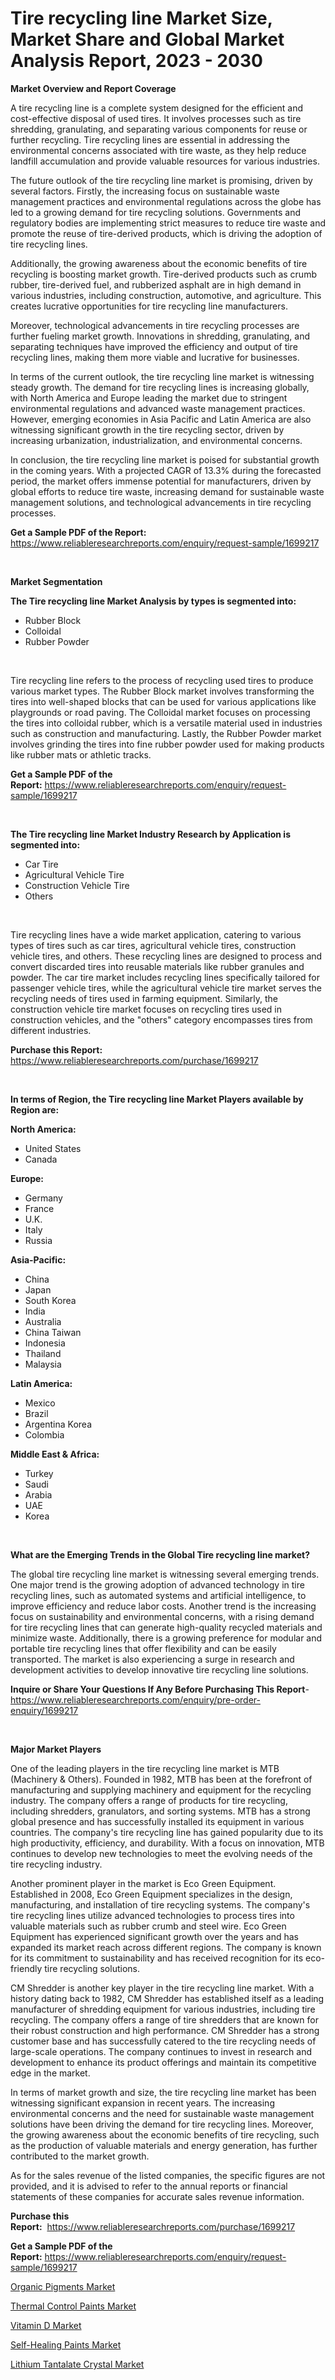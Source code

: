 <p><h1>Tire recycling line Market Size, Market Share and Global Market Analysis Report, 2023 - 2030</h1></p><p><strong>Market Overview and Report Coverage</strong></p>
<p><p>A tire recycling line is a complete system designed for the efficient and cost-effective disposal of used tires. It involves processes such as tire shredding, granulating, and separating various components for reuse or further recycling. Tire recycling lines are essential in addressing the environmental concerns associated with tire waste, as they help reduce landfill accumulation and provide valuable resources for various industries.</p><p>The future outlook of the tire recycling line market is promising, driven by several factors. Firstly, the increasing focus on sustainable waste management practices and environmental regulations across the globe has led to a growing demand for tire recycling solutions. Governments and regulatory bodies are implementing strict measures to reduce tire waste and promote the reuse of tire-derived products, which is driving the adoption of tire recycling lines.</p><p>Additionally, the growing awareness about the economic benefits of tire recycling is boosting market growth. Tire-derived products such as crumb rubber, tire-derived fuel, and rubberized asphalt are in high demand in various industries, including construction, automotive, and agriculture. This creates lucrative opportunities for tire recycling line manufacturers.</p><p>Moreover, technological advancements in tire recycling processes are further fueling market growth. Innovations in shredding, granulating, and separating techniques have improved the efficiency and output of tire recycling lines, making them more viable and lucrative for businesses.</p><p>In terms of the current outlook, the tire recycling line market is witnessing steady growth. The demand for tire recycling lines is increasing globally, with North America and Europe leading the market due to stringent environmental regulations and advanced waste management practices. However, emerging economies in Asia Pacific and Latin America are also witnessing significant growth in the tire recycling sector, driven by increasing urbanization, industrialization, and environmental concerns.</p><p>In conclusion, the tire recycling line market is poised for substantial growth in the coming years. With a projected CAGR of 13.3% during the forecasted period, the market offers immense potential for manufacturers, driven by global efforts to reduce tire waste, increasing demand for sustainable waste management solutions, and technological advancements in tire recycling processes.</p></p>
<p><strong>Get a Sample PDF of the Report:</strong> <a href="https://www.reliableresearchreports.com/enquiry/request-sample/1699217">https://www.reliableresearchreports.com/enquiry/request-sample/1699217</a></p>
<p>&nbsp;</p>
<p><strong>Market Segmentation</strong></p>
<p><strong>The Tire recycling line Market Analysis by types is segmented into:</strong></p>
<p><ul><li>Rubber Block</li><li>Colloidal</li><li>Rubber Powder</li></ul></p>
<p>&nbsp;</p>
<p><p>Tire recycling line refers to the process of recycling used tires to produce various market types. The Rubber Block market involves transforming the tires into well-shaped blocks that can be used for various applications like playgrounds or road paving. The Colloidal market focuses on processing the tires into colloidal rubber, which is a versatile material used in industries such as construction and manufacturing. Lastly, the Rubber Powder market involves grinding the tires into fine rubber powder used for making products like rubber mats or athletic tracks.</p></p>
<p><strong>Get a Sample PDF of the Report:</strong>&nbsp;<a href="https://www.reliableresearchreports.com/enquiry/request-sample/1699217">https://www.reliableresearchreports.com/enquiry/request-sample/1699217</a></p>
<p>&nbsp;</p>
<p><strong>The Tire recycling line Market Industry Research by Application is segmented into:</strong></p>
<p><ul><li>Car Tire</li><li>Agricultural Vehicle Tire</li><li>Construction Vehicle Tire</li><li>Others</li></ul></p>
<p>&nbsp;</p>
<p><p>Tire recycling lines have a wide market application, catering to various types of tires such as car tires, agricultural vehicle tires, construction vehicle tires, and others. These recycling lines are designed to process and convert discarded tires into reusable materials like rubber granules and powder. The car tire market includes recycling lines specifically tailored for passenger vehicle tires, while the agricultural vehicle tire market serves the recycling needs of tires used in farming equipment. Similarly, the construction vehicle tire market focuses on recycling tires used in construction vehicles, and the "others" category encompasses tires from different industries.</p></p>
<p><strong>Purchase this Report:</strong>&nbsp; <a href="https://www.reliableresearchreports.com/purchase/1699217">https://www.reliableresearchreports.com/purchase/1699217</a></p>
<p>&nbsp;</p>
<p><strong>In terms of Region, the Tire recycling line Market Players available by Region are:</strong></p>
<p>
    <p> <strong> North America: </strong>
        <ul>
            <li>United States</li>
            <li>Canada</li>
        </ul>
        </p> 
    <p> <strong> Europe: </strong>
        <ul>
            <li>Germany</li>
            <li>France</li>
            <li>U.K.</li>
            <li>Italy</li>
            <li>Russia</li>
        </ul>
        </p> 
    <p> <strong> Asia-Pacific: </strong>
        <ul>
            <li>China</li>
            <li>Japan</li>
            <li>South Korea</li>
            <li>India</li>
            <li>Australia</li>
            <li>China Taiwan</li>
            <li>Indonesia</li>
            <li>Thailand</li>
            <li>Malaysia</li>
        </ul>
        </p> 
    <p> <strong> Latin America: </strong>
        <ul>
            <li>Mexico</li>
            <li>Brazil</li>
            <li>Argentina Korea</li>
            <li>Colombia</li>
        </ul>
        </p> 
    <p> <strong> Middle East & Africa: </strong>
        <ul>
            <li>Turkey</li>
            <li>Saudi</li>
            <li>Arabia</li>
            <li>UAE</li>
            <li>Korea</li>
        </ul>
    </p>
    </p>
<p>&nbsp;</p>
<p><strong>What are the Emerging Trends in the Global Tire recycling line market?</strong></p>
<p><p>The global tire recycling line market is witnessing several emerging trends. One major trend is the growing adoption of advanced technology in tire recycling lines, such as automated systems and artificial intelligence, to improve efficiency and reduce labor costs. Another trend is the increasing focus on sustainability and environmental concerns, with a rising demand for tire recycling lines that can generate high-quality recycled materials and minimize waste. Additionally, there is a growing preference for modular and portable tire recycling lines that offer flexibility and can be easily transported. The market is also experiencing a surge in research and development activities to develop innovative tire recycling line solutions.</p></p>
<p><strong>Inquire or Share Your Questions If Any Before Purchasing This Report</strong>- <a href="https://www.reliableresearchreports.com/enquiry/pre-order-enquiry/1699217">https://www.reliableresearchreports.com/enquiry/pre-order-enquiry/1699217</a></p>
<p>&nbsp;</p>
<p><strong>Major Market Players</strong></p>
<p><p>One of the leading players in the tire recycling line market is MTB (Machinery & Others). Founded in 1982, MTB has been at the forefront of manufacturing and supplying machinery and equipment for the recycling industry. The company offers a range of products for tire recycling, including shredders, granulators, and sorting systems. MTB has a strong global presence and has successfully installed its equipment in various countries. The company's tire recycling line has gained popularity due to its high productivity, efficiency, and durability. With a focus on innovation, MTB continues to develop new technologies to meet the evolving needs of the tire recycling industry. </p><p>Another prominent player in the market is Eco Green Equipment. Established in 2008, Eco Green Equipment specializes in the design, manufacturing, and installation of tire recycling systems. The company's tire recycling lines utilize advanced technologies to process tires into valuable materials such as rubber crumb and steel wire. Eco Green Equipment has experienced significant growth over the years and has expanded its market reach across different regions. The company is known for its commitment to sustainability and has received recognition for its eco-friendly tire recycling solutions.</p><p>CM Shredder is another key player in the tire recycling line market. With a history dating back to 1982, CM Shredder has established itself as a leading manufacturer of shredding equipment for various industries, including tire recycling. The company offers a range of tire shredders that are known for their robust construction and high performance. CM Shredder has a strong customer base and has successfully catered to the tire recycling needs of large-scale operations. The company continues to invest in research and development to enhance its product offerings and maintain its competitive edge in the market.</p><p>In terms of market growth and size, the tire recycling line market has been witnessing significant expansion in recent years. The increasing environmental concerns and the need for sustainable waste management solutions have been driving the demand for tire recycling lines. Moreover, the growing awareness about the economic benefits of tire recycling, such as the production of valuable materials and energy generation, has further contributed to the market growth.</p><p>As for the sales revenue of the listed companies, the specific figures are not provided, and it is advised to refer to the annual reports or financial statements of these companies for accurate sales revenue information.</p></p>
<p><strong>Purchase this Report:</strong>&nbsp;&nbsp;<a href="https://www.reliableresearchreports.com/purchase/1699217">https://www.reliableresearchreports.com/purchase/1699217</a></p>
<p></p>
<p><strong>Get a Sample PDF of the Report:</strong>&nbsp;<a href="https://www.reliableresearchreports.com/enquiry/request-sample/1699217">https://www.reliableresearchreports.com/enquiry/request-sample/1699217</a></p>
<p><p><a href="https://www.linkedin.com/pulse/organic-pigments-market-size-share-amp-trends-analysis-py9we/">Organic Pigments Market</a></p><p><a href="https://medium.com/@zoeyleannon2023/thermal-control-paints-market-analysis-and-sze-forecasted-for-period-from-2023-to-2030-2a3642d5c9d4">Thermal Control Paints Market</a></p><p><a href="https://www.linkedin.com/pulse/vitamin-d-market-size-growth-forecast-from-2023-2030-dygme/">Vitamin D Market</a></p><p><a href="https://medium.com/@porteradams98/self-healing-paints-market-size-cagr-trends-2024-2030-e574ddd01275">Self-Healing Paints Market</a></p><p><a href="https://www.linkedin.com/pulse/lithium-tantalate-crystal-market-challenges-opportunities-64fge/">Lithium Tantalate Crystal Market</a></p></p>